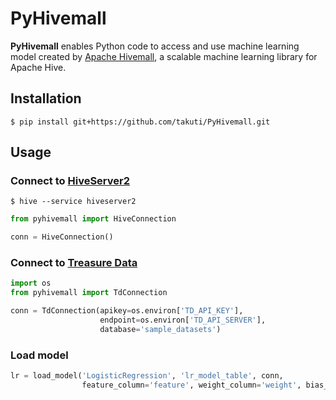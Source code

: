 PyHivemall
===

**PyHivemall** enables Python code to access and use machine learning model created by [Apache Hivemall](https://github.com/apache/incubator-hivemall), a scalable machine learning library for Apache Hive.

## Installation

```
$ pip install git+https://github.com/takuti/PyHivemall.git
```

## Usage

### Connect to [HiveServer2](https://cwiki.apache.org/confluence/display/Hive/Setting+Up+HiveServer2)

```
$ hive --service hiveserver2
```

```py
from pyhivemall import HiveConnection

conn = HiveConnection()
```

### Connect to [Treasure Data](https://www.treasuredata.com/live-data-platform/)

```py
import os
from pyhivemall import TdConnection

conn = TdConnection(apikey=os.environ['TD_API_KEY'],
                    endpoint=os.environ['TD_API_SERVER'],
                    database='sample_datasets')
```

### Load model

```py
lr = load_model('LogisticRegression', 'lr_model_table', conn,
                feature_column='feature', weight_column='weight', bias_feature='bias')
```